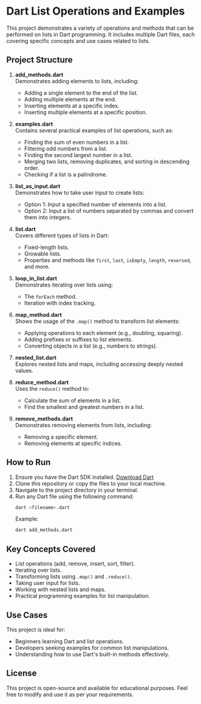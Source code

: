 # Dart List Operations and Examples

This project demonstrates a variety of operations and methods that can be performed on lists in Dart programming. It includes multiple Dart files, each covering specific concepts and use cases related to lists.

## Project Structure

1. **add_methods.dart**  
   Demonstrates adding elements to lists, including:
   - Adding a single element to the end of the list.
   - Adding multiple elements at the end.
   - Inserting elements at a specific index.
   - Inserting multiple elements at a specific position.

2. **examples.dart**  
   Contains several practical examples of list operations, such as:
   - Finding the sum of even numbers in a list.
   - Filtering odd numbers from a list.
   - Finding the second largest number in a list.
   - Merging two lists, removing duplicates, and sorting in descending order.
   - Checking if a list is a palindrome.

3. **list_as_input.dart**  
   Demonstrates how to take user input to create lists:
   - Option 1: Input a specified number of elements into a list.
   - Option 2: Input a list of numbers separated by commas and convert them into integers.

4. **list.dart**  
   Covers different types of lists in Dart:
   - Fixed-length lists.
   - Growable lists.
   - Properties and methods like `first`, `last`, `isEmpty`, `length`, `reversed`, and more.

5. **loop_in_list.dart**  
   Demonstrates iterating over lists using:
   - The `forEach` method.
   - Iteration with index tracking.

6. **map_method.dart**  
   Shows the usage of the `.map()` method to transform list elements:
   - Applying operations to each element (e.g., doubling, squaring).
   - Adding prefixes or suffixes to list elements.
   - Converting objects in a list (e.g., numbers to strings).

7. **nested_list.dart**  
   Explores nested lists and maps, including accessing deeply nested values.

8. **reduce_method.dart**  
   Uses the `reduce()` method to:
   - Calculate the sum of elements in a list.
   - Find the smallest and greatest numbers in a list.

9. **remove_methods.dart**  
   Demonstrates removing elements from lists, including:
   - Removing a specific element.
   - Removing elements at specific indices.

## How to Run

1. Ensure you have the Dart SDK installed. [Download Dart](https://dart.dev/get-dart)
2. Clone this repository or copy the files to your local machine.
3. Navigate to the project directory in your terminal.
4. Run any Dart file using the following command:
   ```bash
   dart <filename>.dart
   ```
   Example:
   ```bash
   dart add_methods.dart
   ```

## Key Concepts Covered

- List operations (add, remove, insert, sort, filter).
- Iterating over lists.
- Transforming lists using `.map()` and `.reduce()`.
- Taking user input for lists.
- Working with nested lists and maps.
- Practical programming examples for list manipulation.

## Use Cases

This project is ideal for:
- Beginners learning Dart and list operations.
- Developers seeking examples for common list manipulations.
- Understanding how to use Dart's built-in methods effectively.

## License

This project is open-source and available for educational purposes. Feel free to modify and use it as per your requirements.
